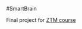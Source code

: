 #SmartBrain

Final project for [ZTM course](https://www.udemy.com/course/the-complete-web-developer-zero-to-mastery/)
